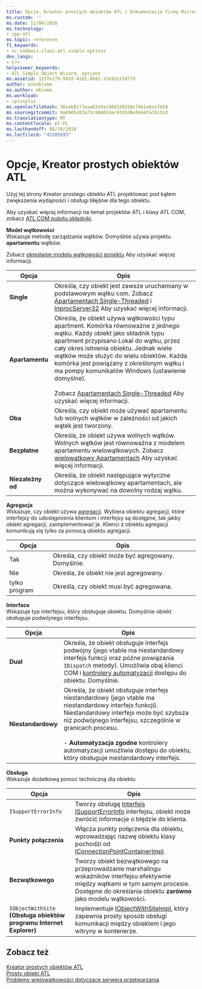 ```yaml
---
title: Opcje, Kreator prostych obiektów ATL | Dokumentacja firmy Microsoft
ms.custom: ''
ms.date: 11/04/2016
ms.technology:
- cpp-atl
ms.topic: reference
f1_keywords:
- vc.codewiz.class.atl.simple.options
dev_langs:
- C++
helpviewer_keywords:
- ATL Simple Object Wizard, options
ms.assetid: 125fe179-942d-4181-8b82-33e92e1fd779
author: mikeblome
ms.author: mblome
ms.workload:
- cplusplus
ms.openlocfilehash: 36aab0177eaa62e5ec9601d9258c7de1a6ce7b59
ms.sourcegitcommit: 9a0905c03a73c904014ec9fd3d6e59e4fa7813cd
ms.translationtype: MT
ms.contentlocale: pl-PL
ms.lasthandoff: 08/29/2018
ms.locfileid: "43205693"
---
```

# <a name="options-atl-simple-object-wizard"></a>Opcje, Kreator prostych obiektów ATL
Użyj tej strony Kreator prostego obiektu ATL projektować pod kątem zwiększenia wydajności i obsługi błędów dla tego obiektu.  
  
 Aby uzyskać więcej informacji na temat projektów ATL i klasy ATL COM, zobacz [ATL COM pulpitu składniki](../../atl/atl-com-desktop-components.md).  
  
 **Model wątkowości**  
 Wskazuje metodę zarządzania wątków. Domyślnie używa projektu **apartamentu** wątków.  
  
 Zobacz [określanie modelu wątkowości projektu](../../atl/specifying-the-threading-model-for-a-project-atl.md) Aby uzyskać więcej informacji.  
  
|Opcja|Opis|  
|------------|-----------------|  
|**Single**|Określa, czy obiekt jest zawsze uruchamiany w podstawowym wątku com. Zobacz [Apartamentach Single-Threaded](/windows/desktop/com/single-threaded-apartments) i [InprocServer32](/windows/desktop/com/inprocserver32) Aby uzyskać więcej informacji.|  
|**Apartamentu**|Określa, że obiekt używa wątkowości typu apartment. Komórka równoważne z jednego wątku. Każdy obiekt jako składnik typu apartment przypisano Lokal do wątku, przez cały okres istnienia obiektu. Jednak wiele wątków może służyć do wielu obiektów. Każda komórka jest powiązany z określonym wątku i ma pompy komunikatów Windows (ustawienie domyślne).<br /><br /> Zobacz [Apartamentach Single-Threaded](/windows/desktop/com/single-threaded-apartments) Aby uzyskać więcej informacji.|  
|**Oba**|Określa, czy obiekt może używać apartamentu lub wolnych wątków w zależności od jakich wątek jest tworzony.|  
|**Bezpłatne**|Określa, że obiekt używa wolnych wątków. Wolnych wątków jest równoważna z modelem apartamentu wielowątkowych. Zobacz [wielowątkowy Apartamentach](/windows/desktop/com/multithreaded-apartments) Aby uzyskać więcej informacji.|  
|**Niezależny od**|Określa, że obiekt następujące wytyczne dotyczące wielowątkowy apartamentach, ale można wykonywać na dowolny rodzaj wątku.|  
  
 **Agregacja**  
 Wskazuje, czy obiekt używa [agregacji](/windows/desktop/com/aggregation). Wybiera obiektu agregacji, które interfejsy do udostępnienia klientom i interfejsy są dostępne, tak jakby obiekt agregacji, zaimplementować je. Klienci z obiektu agregacji komunikują się tylko za pomocą obiektu agregacji.  
  
|Opcja|Opis|  
|------------|-----------------|  
|Tak|Określa, czy obiekt może być agregowany. Domyślnie.|  
|Nie|Określa, że obiekt nie jest agregowany.|  
|tylko program|Określa, czy obiekt musi być agregowana.|  
  
 **Interface**  
 Wskazuje typ interfejsu, który obsługuje obiektu. Domyślnie obiekt obsługuje podwójnego interfejsu.  
  
|Opcja|Opis|  
|------------|-----------------|  
|**Dual**|Określa, że obiekt obsługuje interfejs podwójny (jego vtable ma niestandardowy interfejs funkcji oraz późne powiązania `IDispatch` metody). Umożliwia obaj klienci COM i [kontrolery automatyzacji](../../mfc/automation-clients.md) dostępu do obiektu. Domyślnie.|  
|**Niestandardowy**|Określa, że obiekt obsługuje interfejs niestandardowy (jego vtable ma niestandardowy interfejs funkcji). Niestandardowy interfejs może być szybsza niż podwójnego interfejsu, szczególnie w granicach procesu.<br /><br /> -   **Automatyzacja zgodne** kontrolery automatyzacji umożliwia dostępu do obiektu, który obsługuje niestandardowy interfejs.|  
  
 **Obsługa**  
 Wskazuje dodatkową pomoc techniczną dla obiektu.  
  
|Opcja|Opis|  
|------------|-----------------|  
|`ISupportErrorInfo`|Tworzy obsługę [Interfejs ISupportErrorInfo](../../atl/reference/isupporterrorinfoimpl-class.md) interfejsu, obiekt może zwrócić informacje o błędzie do klienta.|  
|**Punkty połączenia**|Włącza punkty połączenia dla obiektu, wprowadzając nazwę obiektu klasy pochodzi od [IConnectionPointContainerImpl](../../atl/reference/iconnectionpointcontainerimpl-class.md).|  
|**Bezwątkowego**|Tworzy obiekt bezwątkowego na przeprowadzanie marshalingu wskaźników interfejsu efektywnie między wątkami w tym samym procesie. Dostępne do określania obiektu **zarówno** jako modelu wątkowości.|  
|`IObjectWithSite` **(Obsługa obiektów programu Internet Explorer)**|Implementuje [IObjectWithSiteImpl](../../atl/reference/iobjectwithsiteimpl-class.md), który zapewnia prosty sposób obsługi komunikacji między obiektem i jego witryny w kontenerze.|  
  
## <a name="see-also"></a>Zobacz też  
 [Kreator prostych obiektów ATL](../../atl/reference/atl-simple-object-wizard.md)   
 [Prosty obiekt ATL](../../atl/reference/adding-an-atl-simple-object.md)   
 [Problemy wielowątkowości dotyczące serwera przetwarzania](/windows/desktop/com/in-process-server-threading-issues)

